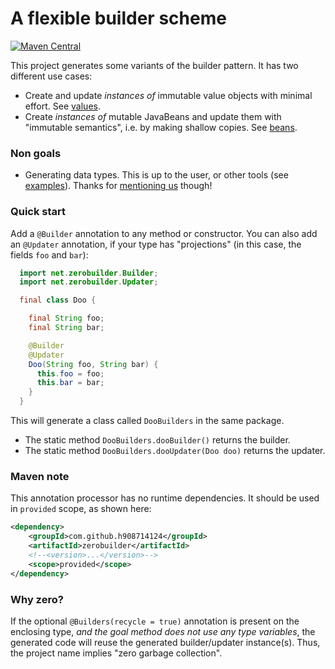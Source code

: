 # A flexible builder scheme

[![Maven Central](https://maven-badges.herokuapp.com/maven-central/com.github.h908714124/zerobuilder/badge.svg)](https://maven-badges.herokuapp.com/maven-central/com.github.h908714124/zerobuilder)

This project generates some variants of the builder pattern.
It has two different use cases:

* Create and update <em>instances of</em> immutable value objects with minimal effort. 
  See [values](values.md).
* Create <em>instances of</em> mutable JavaBeans and update them with "immutable semantics", i.e. by making shallow copies.
  See [beans](beans.md).

### Non goals

* Generating data types. This is up to the user, or other tools (see [examples](examples)).
  Thanks for [mentioning us](https://github.com/jodastephen/compare-beangen) though!

### Quick start

Add a `@Builder` annotation to any method or constructor. You can also add an `@Updater` annotation, if your type has "projections" 
(in this case, the fields `foo` and `bar`):

````java
  import net.zerobuilder.Builder;
  import net.zerobuilder.Updater;

  final class Doo {

    final String foo;
    final String bar;

    @Builder
    @Updater
    Doo(String foo, String bar) {
      this.foo = foo;
      this.bar = bar;
    }
  }
````

This will generate a class called `DooBuilders` in the same package. 

* The static method `DooBuilders.dooBuilder()` returns the builder.
* The static method `DooBuilders.dooUpdater(Doo doo)` returns the updater.

### Maven note

This annotation processor has no runtime dependencies.
It should be used in `provided` scope, as shown here:
 
````xml
<dependency>
    <groupId>com.github.h908714124</groupId>
    <artifactId>zerobuilder</artifactId>
    <!--<version>...</version>-->
    <scope>provided</scope>
</dependency>
````

### Why zero?

If the optional `@Builders(recycle = true)` annotation is present on the enclosing type,
<em>and the goal method does not use any type variables</em>, 
the generated code will reuse the generated builder/updater instance(s).
Thus, the project name implies "zero garbage collection".
